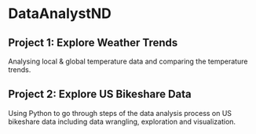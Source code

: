# DataAnalystND

## Project 1: Explore Weather Trends
Analysing local & global temperature data and comparing the temperature trends.

## Project 2: Explore US Bikeshare Data
Using Python to go through steps of the data analysis process on US bikeshare data including data wrangling, exploration and visualization. 


